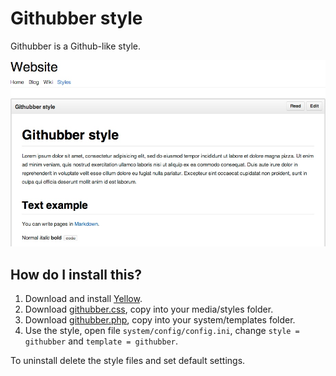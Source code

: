 Githubber style
===============

Githubber is a Github-like style. 

![Screenshot](githubber-screenshot.jpg?raw=true)

How do I install this?
----------------------
1. Download and install [Yellow](https://github.com/markseu/yellowcms/).  
2. Download [githubber.css](githubber.css?raw=true), copy into your media/styles folder.  
3. Download [githubber.php](githubber.php?raw=true), copy into your system/templates folder.  
4. Use the style, open file `system/config/config.ini`, change `style = githubber` and `template = githubber`.  

To uninstall delete the style files and set default settings.